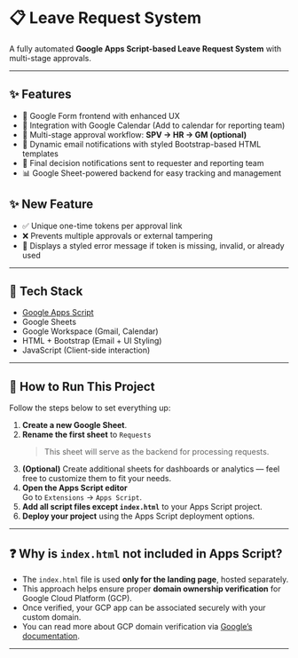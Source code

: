 # 📋 Leave Request System

A fully automated **Google Apps Script-based Leave Request System** with multi-stage approvals.

---

## ✨ Features

- 📝 Google Form frontend with enhanced UX
- 📆 Integration with Google Calendar (Add to calendar for reporting team)
- 🔄 Multi-stage approval workflow: **SPV → HR → GM (optional)**
- 📧 Dynamic email notifications with styled Bootstrap-based HTML templates
- 📨 Final decision notifications sent to requester and reporting team
- 📊 Google Sheet-powered backend for easy tracking and management

## ✨ New Feature
- ✅ Unique one-time tokens per approval link
- ❌ Prevents multiple approvals or external tampering
- 🚫 Displays a styled error message if token is missing, invalid, or already used

---

## 🚀 Tech Stack

- [Google Apps Script](https://developers.google.com/apps-script)
- Google Sheets
- Google Workspace (Gmail, Calendar)
- HTML + Bootstrap (Email + UI Styling)
- JavaScript (Client-side interaction)

---

## 🚀 How to Run This Project

Follow the steps below to set everything up:

1. **Create a new Google Sheet**.
2. **Rename the first sheet** to `Requests`  
   > This sheet will serve as the backend for processing requests.
3. **(Optional)** Create additional sheets for dashboards or analytics — feel free to customize them to fit your needs.
4. **Open the Apps Script editor**  
   Go to `Extensions` → `Apps Script`.
5. **Add all script files except `index.html`** to your Apps Script project.
6. **Deploy your project** using the Apps Script deployment options.

---

## ❓ Why is `index.html` not included in Apps Script?

- The `index.html` file is used **only for the landing page**, hosted separately.
- This approach helps ensure proper **domain ownership verification** for Google Cloud Platform (GCP).
- Once verified, your GCP app can be associated securely with your custom domain.
- You can read more about GCP domain verification via [Google’s documentation](https://support.google.com/cloud/answer/9110914).

---
